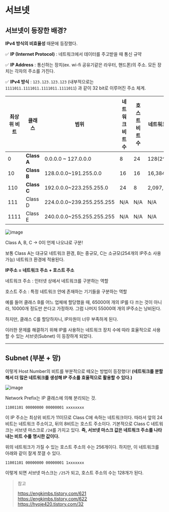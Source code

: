 # 서브넷

## 서브넷이 등장한 배경?

**IPv4 방식의 비효율성** 때문에 등장했다.

✅ **IP (Internet Protocol)** : 네트워크에서 데이터를 주고받을 때 통신 규약

✅ **IP Address** : 통신하는 장치(ex. wi-fi 공유기같은 라우터, 핸드폰)의 주소. 모든 장치는 각자의 주소를 가진다.

✅ **IPv4 방식** : `123.123.123.123` (내부적으로는 `1111011.1111011.1111011.1111011`) 과 같이 32 bit로 이루어진 주소 체계. 

| 최상위 비트 | 클래스      | 범위                      | 네트워크 비트 수 | 호스트 비트 수 | 네트워크 수 | 호스트 수  |
| ----------- | ----------- | ------------------------- | ---------------- | -------------- | ----------- | ---------- |
| 0           | **Class A** | 0.0.0.0 ~ 127.0.0.0       | 8                | 24             | 128(2^7)    | 16,777,214 |
| 10          | **Class B** | 128.0.0.0~191.255.0.0     | 16               | 16             | 16,384      | 65,534     |
| 110         | **Class C** | 192.0.0.0~223.255.255.0   | 24               | 8              | 2,097,152   | 254        |
| 111         | Class D     | 224.0.0.0~239.255.255.255 | N/A              | N/A            | N/A         | N/A        |
| 1111        | Class E     | 240.0.0.0~255.255.255.255 | N/A              | N/A            | N/A         | N/A        |

![image](https://user-images.githubusercontent.com/19922698/85659769-d9753e80-b6ef-11ea-9440-c202f2de4616.png)

Class A, B, C -> 0이 언제 나오냐로 구분!

보통 Class A는 대규모 네트워크 환경, B는 중규모, C는 소규모(254개의 IP주소 사용 가능) 네트워크 환경에 적용된다.



**IP주소 = 네트워크 주소 + 호스트 주소**

네트워크 주소 : 인터넷 상에서 네트워크를 구분하는 역할

호스트 주소 : 특정 네트워크 안에 존재하는 기기들을 구분하는 역할



예를 들어 클래스 B를 어느 업체에 할당했을 때, 65000여 개의 IP를 다 쓰는 것이 아니라, 10000개 정도만 쓴다고 가정하자. 그럼 나머지 55000여 개의 IP주소는 낭비된다.

하지만, 클래스 C를 할당하자니, IP자원이 너무 부족하게 된다.



이러한 문제를 해결하기 위해 IP를 사용하는 네트워크 장치 수에 따라 효율적으로 사용할 수 있는 서브넷(Subnet) 이 등장하게 되었다.

---



## Subnet (부분 + 망)

이렇게 Host Number의 비트를 부분적으로 떼오는 방법이 등장했다! **(네트워크를 분할해서 더 많은 네트워크를 생성해 IP 주소를 효율적으로 활용할 수 있다.)**

![image](https://user-images.githubusercontent.com/19922698/85528384-c22e4680-b646-11ea-91e5-3a36b4cba1e0.png)

Network Prefix는 IP 클래스에 의해 분리되는 것.

```
11001101 00000000 00000001 xxxxxxxx
```

이 IP 주소는 최상위 비트가 11이므로 Class C에 속하는 네트워크이다. 따라서 앞의 24비트는 네트워크 주소이고, 뒤의 8비트는 호스트 주소이다. 기본적으로 Class C 네트워크는 서브넷 마스크로 `/24`를 가지고 있다. **즉, 서브넷 마스크 값은 네트워크 주소를 나타내는 비트 수를 명시한 값이다.**

위의 네트워크가 가질 수 있는 호스트 주소의 수는 256개이다. 하지만, 이 네트워크를 아래와 같이 잘게 쪼갤 수 있다.

```
11001101 00000000 00000001 1xxxxxxx
```

이렇게 되면 서브넷 마스크는 `/25`가 되고, 호스트 주소의 수는 128개가 된다.





> 참고
>
> https://engkimbs.tistory.com/621  
> https://engkimbs.tistory.com/622  
> https://hyoje420.tistory.com/32

